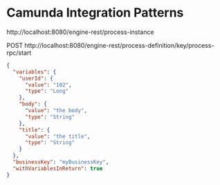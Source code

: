 # Camunda Integration Patterns

http://localhost:8080/engine-rest/process-instance

POST http://localhost:8080/engine-rest/process-definition/key/process-rpc/start

```json
{
  "variables": {
    "userId": {
      "value": "102",
      "type": "Long"
    },
    "body": {
      "value": "the body",
      "type": "String"
    },
    "title": {
      "value": "the title",
      "type": "String"
    }
  },
  "businessKey": "myBusinessKey",
  "withVariablesInReturn": true
}
```
